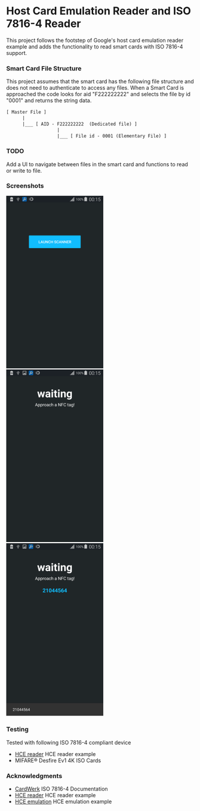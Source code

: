 # Host Card Emulation Reader and ISO 7816-4 Reader

This project follows the footstep of Google's host card emulation reader example and adds the functionality to read smart cards with
ISO 7816-4 support.

### Smart Card File Structure

This project assumes that the smart card has the following file structure and does not need to authenticate to access any files.
When a Smart Card is approached the code looks for aid "F222222222" and selects the file by id "0001" and returns the string data.

```
[ Master File ]
      |
      |___ [ AID - F222222222  (Dedicated file) ]
                   |
                   |___ [ File id - 0001 (Elementary File) ]

```

### TODO
 
Add a UI to navigate between files in the smart card and functions to read or write to file.

### Screenshots

<p>
<img  width="260px" src="/docs/menu.png">
<img  width="260px" src="/docs/scaning.png">
<img  width="260px" src="/docs/discovered.png">
</p>

### Testing
Tested with following  ISO 7816-4 compliant device
* [HCE reader](https://developer.android.com/samples/CardReader/index.html) HCE reader example
* MIFARE® Desfire Ev1 4K ISO Cards

### Acknowledgments

* [CardWerk](http://www.cardwerk.com/smartcards/smartcard_standard_ISO7816-4.aspx) ISO 7816-4 Documentation 
* [HCE reader](https://developer.android.com/samples/CardReader/index.html) HCE reader example
* [HCE emulation](https://developer.android.com/samples/CardEmulation/index.html) HCE emulation example
